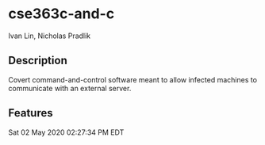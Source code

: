 # cse363c-and-c

Ivan Lin, Nicholas Pradlik

## Description

Covert command-and-control software meant to allow infected machines to communicate with an external server.

## Features

Sat 02 May 2020 02:27:34 PM EDT
